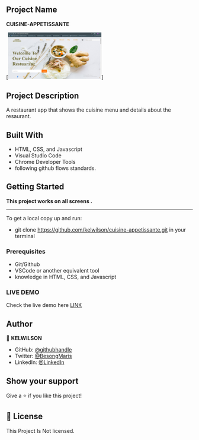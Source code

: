## Project Name

**CUISINE-APPETISSANTE**

[<img src="./img/cuisine-appetissante.png" width="50%">]

## Project Description

A restaurant app that shows the cuisine menu and details about the resaurant.

## Built With

- HTML, CSS, and Javascript
- Visual Studio Code
- Chrome Developer Tools
- following github flows standards.

## Getting Started

**This project works on all screens .**

---

To get a local copy up and run:

- git clone https://github.com/kelwilson/cuisine-appetissante.git in your terminal

### Prerequisites

- Git/Github
- VSCode or another equivalent tool
- knowledge in HTML, CSS, and Javascript

### LIVE DEMO

Check the live demo here [LINK](https://cuisine-appetissante.netlify.app)

## Author

👤 **KELWILSON**

- GitHub: [@githubhandle](https://github.com/kelwilson)
- Twitter: [@BesongMaris](https://twitter.com/BesongMaris)
- LinkedIn: [@LinkedIn](https://www.linkedin.com/in/kelly-besong-b33074237/)

## Show your support

Give a ⭐️ if you like this project!

## 📝 License

This Project Is Not licensed.